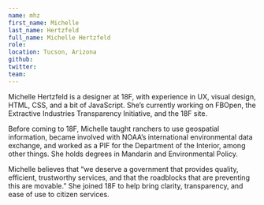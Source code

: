 ```yaml
---
name: mhz
first_name: Michelle
last_name: Hertzfeld
full_name: Michelle Hertzfeld
role: 
location: Tucson, Arizona
github:
twitter:
team:
---
```

Michelle Hertzfeld is a designer at 18F, with experience in UX, visual design, HTML, CSS, and a bit of JavaScript. She’s currently working on FBOpen, the Extractive Industries Transparency Initiative, and the 18F site.

Before coming to 18F, Michelle taught ranchers to use geospatial information, became involved with NOAA’s international environmental data exchange, and worked as a PIF for the Department of the Interior, among other things. She holds degrees in Mandarin and Environmental Policy.

Michelle believes that “we deserve a government that provides quality, efficient, trustworthy services, and that the roadblocks that are preventing this are movable.” She joined 18F to help bring clarity, transparency, and ease of use to citizen services.

 
